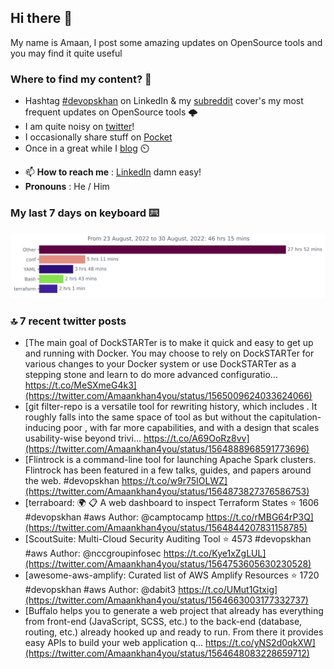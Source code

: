 <!--- [![Hits](https://hits.seeyoufarm.com/api/count/incr/badge.svg?url=https%3A%2F%2Fgithub.com%2Fakhan4u%2Fhit-counter&count_bg=%2379C83D&title_bg=%23555555&icon=&icon_color=%23E7E7E7&title=visits&edge_flat=false)](https://hits.seeyoufarm.com) --->

## Hi there 👋

My name is Amaan, I post some amazing updates on OpenSource tools and you may find it quite useful

### Where to find my content? 🤔

* Hashtag [#devopskhan](https://www.linkedin.com/feed/hashtag/devopskhan/) on LinkedIn & my [subreddit](https://www.reddit.com/r/devopskhan/) cover's my most frequent updates on OpenSource tools 🌩️
* I am quite noisy on [twitter](https://twitter.com/Amaankhan4you)!
* I occasionally share stuff on [Pocket](https://getpocket.com/@ej6g8d1dp2829A16a9Tf5d4T6bAMp3d8791rejDe86yem3bm4e14ex4fT4dluk29)
* Once in a great while I [blog](https://linuxparrot.com/) ⏲️


- 📫 **How to reach me** : [LinkedIn](https://www.linkedin.com/in/amaan-khan-linux-ninja) damn easy!
- **Pronouns** : He / Him

### My last 7 days on keyboard ⌨️

<img src="https://github.com/akhan4u/akhan4u/blob/main/images/stat.svg" alt="Amaan's Wakatime Activity!"/>

### 🔝 7 recent twitter posts
<!-- DEVDOJO:START -->
- [The main goal of DockSTARTer is to make it quick and easy to get up and running with Docker. You may choose to rely on DockSTARTer for various changes to your Docker system or use DockSTARTer as a stepping stone and learn to do more advanced configuratio… https://t.co/MeSXmeG4k3](https://twitter.com/Amaankhan4you/status/1565009624033624066)
- [git filter-repo is a versatile tool for rewriting history, which includes . It roughly falls into the same space of tool as but without the capitulation-inducing poor , with far more capabilities, and with a design that scales usability-wise beyond trivi… https://t.co/A69OoRz8vv](https://twitter.com/Amaankhan4you/status/1564888968591773696)
- [Flintrock is a command-line tool for launching Apache Spark clusters. Flintrock has been featured in a few talks, guides, and papers around the web. #devopskhan https://t.co/w9r75IOLWZ](https://twitter.com/Amaankhan4you/status/1564873827376586753)
- [terraboard: :earth_africa: :clipboard:  A web dashboard to inspect Terraform States 
⭐️ 1606
#devopskhan #aws
Author: @camptocamp
https://t.co/rMBG64rP3Q](https://twitter.com/Amaankhan4you/status/1564844207831158785)
- [ScoutSuite: Multi-Cloud Security Auditing Tool
⭐️ 4573
#devopskhan #aws
Author: @nccgroupinfosec
https://t.co/Kye1xZgLUL](https://twitter.com/Amaankhan4you/status/1564753605630230528)
- [awesome-aws-amplify: Curated list of AWS Amplify Resources
⭐️ 1720
#devopskhan #aws
Author: @dabit3
https://t.co/UMut1Gtxig](https://twitter.com/Amaankhan4you/status/1564663003177332737)
- [Buffalo helps you to generate a web project that already has everything from front-end &lpar;JavaScript, SCSS, etc.&rpar; to the back-end &lpar;database, routing, etc.&rpar; already hooked up and ready to run. From there it provides easy APIs to build your web application q… https://t.co/yNS2d0qkXW](https://twitter.com/Amaankhan4you/status/1564648083228659712)
<!-- DEVDOJO:END -->

<!-- ![Amaan's GitHub stats](https://github-readme-stats.vercel.app/api?username=akhan4u&count_private=true&show_icons=true&hide=contribs) -->
